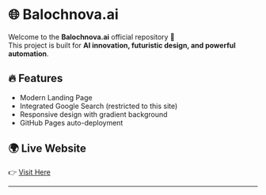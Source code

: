 # 🌐 Balochnova.ai

Welcome to the **Balochnova.ai** official repository 🚀  
This project is built for **AI innovation, futuristic design, and powerful automation**.

## 🔥 Features
- Modern Landing Page  
- Integrated Google Search (restricted to this site)  
- Responsive design with gradient background  
- GitHub Pages auto-deployment  

## 🌍 Live Website
👉 [Visit Here](https://balochnova.github.io/Balochnova/)  

---
